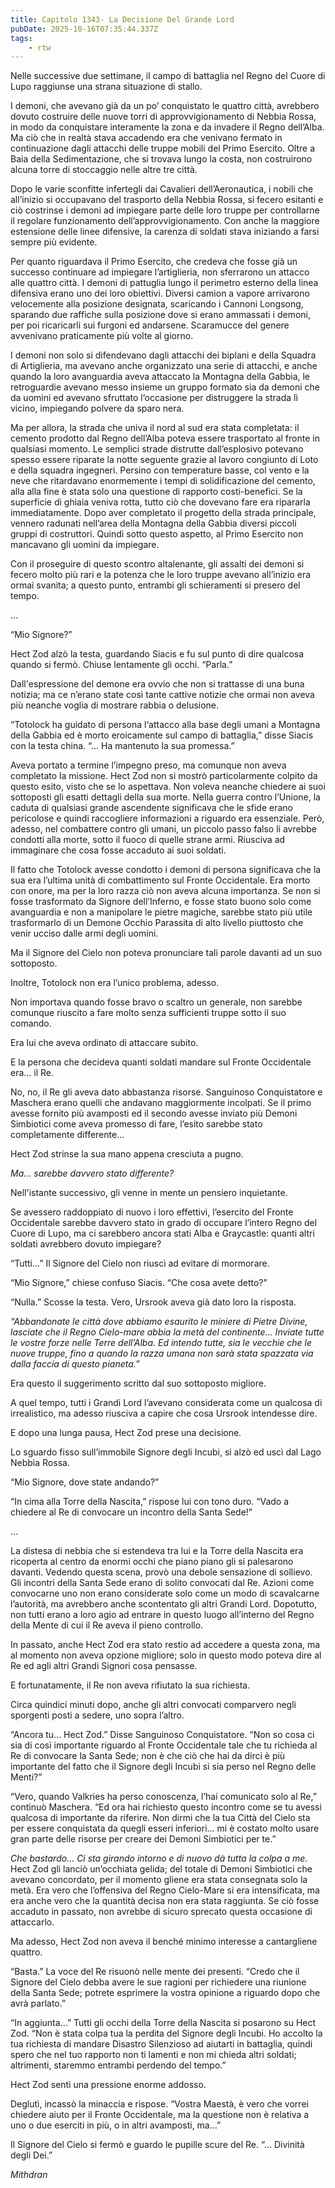 ```yaml
---
title: Capitolo 1343- La Decisione Del Grande Lord
pubDate: 2025-10-16T07:35:44.337Z
tags:
    - rtw
---
```



Nelle successive due settimane, il campo di battaglia nel Regno del Cuore di Lupo raggiunse una strana situazione di stallo.


I demoni, che avevano già da un po’ conquistato le quattro città, avrebbero dovuto costruire delle nuove torri di approvvigionamento di Nebbia Rossa, in modo da conquistare interamente la zona e da invadere il Regno dell’Alba. Ma ciò che in realtà stava accadendo era che venivano fermato in continuazione dagli attacchi delle truppe mobili del Primo Esercito. Oltre a Baia della Sedimentazione, che si trovava lungo la costa, non costruirono alcuna torre di stoccaggio nelle altre tre città.


Dopo le varie sconfitte infertegli dai Cavalieri dell’Aeronautica, i nobili che all’inizio si occupavano del trasporto della Nebbia Rossa, si fecero esitanti e ciò costrinse i demoni ad impiegare parte delle loro truppe per controllarne il regolare funzionamento dell’approvvigionamento. Con anche la maggiore estensione delle linee difensive, la carenza di soldati stava iniziando a farsi sempre più evidente.


Per quanto riguardava il Primo Esercito, che credeva che fosse già un successo continuare ad impiegare l’artiglieria, non sferrarono un attacco alle quattro città. I demoni di pattuglia lungo il perimetro esterno della linea difensiva erano uno dei loro obiettivi. Diversi camion a vapore arrivarono velocemente alla posizione designata, scaricando i Cannoni Longsong, sparando due raffiche sulla posizione dove si erano ammassati i demoni, per poi ricaricarli sui furgoni ed andarsene. Scaramucce del genere avvenivano praticamente più volte al giorno.


I demoni non solo si difendevano dagli attacchi dei biplani e della Squadra di Artiglieria, ma avevano anche organizzato una serie di attacchi, e anche quando la loro avanguardia aveva attaccato la Montagna della Gabbia, le retroguardie avevano messo insieme un gruppo formato sia da demoni che da uomini ed avevano sfruttato l’occasione per distruggere la strada lì vicino, impiegando polvere da sparo nera.


Ma per allora, la strada che univa il nord al sud era stata completata: il cemento prodotto dal Regno dell’Alba poteva essere trasportato al fronte in qualsiasi momento. Le semplici strade distrutte dall’esplosivo potevano spesso essere riparate la notte seguente grazie al lavoro congiunto di Loto e della squadra ingegneri. Persino con temperature basse, col vento e la neve che ritardavano enormemente i tempi di solidificazione del cemento, alla alla fine è stata solo una questione di rapporto costi-benefici. Se la superficie di ghiaia veniva rotta, tutto ciò che dovevano fare era ripararla immediatamente. Dopo aver completato il progetto della strada principale, vennero radunati nell’area della Montagna della Gabbia diversi piccoli gruppi di costruttori. Quindi sotto questo aspetto, al Primo Esercito non mancavano gli uomini da impiegare.


Con il proseguire di questo scontro altalenante, gli assalti dei demoni si fecero molto più rari e la potenza che le loro truppe avevano all’inizio era ormai svanita; a questo punto, entrambi gli schieramenti si presero del tempo.


…


“Mio Signore?”


Hect Zod alzò la testa, guardando Siacis e fu sul punto di dire qualcosa quando si fermò. Chiuse lentamente gli occhi. “Parla.”


Dall'espressione del demone era ovvio che non si trattasse di una buna notizia; ma ce n’erano state così tante cattive notizie che ormai non aveva più neanche voglia di mostrare rabbia o delusione.


“Totolock ha guidato di persona l‘attacco alla base degli umani a Montagna della Gabbia ed è morto eroicamente sul campo di battaglia,” disse Siacis con la testa china. “... Ha mantenuto la sua promessa.”


Aveva portato a termine l’impegno preso, ma comunque non aveva completato la missione. Hect Zod non si mostrò particolarmente colpito da questo esito, visto che se lo aspettava. Non voleva neanche chiedere ai suoi sottoposti gli esatti dettagli della sua morte. Nella guerra contro l’Unione, la caduta di qualsiasi grande ascendente significava che le sfide erano pericolose e quindi raccogliere informazioni a riguardo era essenziale. Però, adesso, nel combattere contro gli umani, un piccolo passo falso li avrebbe condotti alla morte, sotto il fuoco di quelle strane armi. Riusciva ad immaginare che cosa fosse accaduto ai suoi soldati.


Il fatto che Totolock avesse condotto i demoni di persona significava che la sua era l’ultima unità di combattimento sul Fronte Occidentale. Era morto con onore, ma per la loro razza ciò non aveva alcuna importanza. Se non si fosse trasformato da Signore dell’Inferno, e fosse stato buono solo come avanguardia e non a manipolare le pietre magiche, sarebbe stato più utile trasformarlo di un Demone Occhio Parassita di alto livello piuttosto che venir ucciso dalle armi degli uomini.


Ma il Signore del Cielo non poteva pronunciare tali parole davanti ad un suo sottoposto.


Inoltre, Totolock non era l’unico problema, adesso.


Non importava quando fosse bravo o scaltro un generale, non sarebbe comunque riuscito a fare molto senza sufficienti truppe sotto il suo comando.


Era lui che aveva ordinato di attaccare subito.


E la persona che decideva quanti soldati mandare sul Fronte Occidentale era... il Re.


No, no, il Re gli aveva dato abbastanza risorse. Sanguinoso Conquistatore e Maschera erano quelli che andavano maggiormente incolpati. Se il primo avesse fornito più avamposti ed il secondo avesse inviato più Demoni Simbiotici come aveva promesso di fare, l’esito sarebbe stato completamente differente...


Hect Zod strinse la sua mano appena cresciuta a pugno.


<em>Ma... sarebbe davvero stato differente?</em>


Nell'istante successivo, gli venne in mente un pensiero inquietante.


Se avessero raddoppiato di nuovo i loro effettivi, l’esercito del Fronte Occidentale sarebbe davvero stato in grado di occupare l’intero Regno del Cuore di Lupo, ma ci sarebbero ancora stati Alba e Graycastle: quanti altri soldati avrebbero dovuto impiegare?


“Tutti...” Il Signore del Cielo non riuscì ad evitare di mormorare.


“Mio Signore,” chiese confuso Siacis. “Che cosa avete detto?”


“Nulla.” Scosse la testa. Vero, Ursrook aveva già dato loro la risposta.


<em>“Abbandonate le città dove abbiamo esaurito le miniere di Pietre Divine, lasciate che il Regno Cielo-mare abbia la metà del continente... Inviate tutte le vostre forze nelle Terre dell’Alba. Ed intendo tutte, sia le vecchie che le nuove truppe, fino a quando la razza umana non sarà stata spazzata via dalla faccia di questo pianeta.”</em>


Era questo il suggerimento scritto dal suo sottoposto migliore.


A quel tempo, tutti i Grandi Lord l’avevano considerata come un qualcosa di irrealistico, ma adesso riusciva a capire che cosa Ursrook intendesse dire.


E dopo una lunga pausa, Hect Zod prese una decisione.


Lo sguardo fisso sull’immobile Signore degli Incubi, si alzò ed uscì dal Lago Nebbia Rossa.


“Mio Signore, dove state andando?”


“In cima alla Torre della Nascita,” rispose lui con tono duro. “Vado a chiedere al Re di convocare un incontro della Santa Sede!”


…


La distesa di nebbia che si estendeva tra lui e la Torre della Nascita era ricoperta al centro da enormi occhi che piano piano gli si palesarono davanti. Vedendo questa scena, provò una debole sensazione di sollievo. Gli incontri della Santa Sede erano di solito convocati dal Re. Azioni come convocarne uno non erano considerate solo come un modo di scavalcarne l’autorità, ma avrebbero anche scontentato gli altri Grandi Lord. Dopotutto, non tutti erano a loro agio ad entrare in questo luogo all’interno del Regno della Mente di cui il Re aveva il pieno controllo.


In passato, anche Hect Zod era stato restio ad accedere a questa zona, ma al momento non aveva opzione migliore; solo in questo modo poteva dire al Re ed agli altri Grandi Signori cosa pensasse.


E fortunatamente, il Re non aveva rifiutato la sua richiesta.


Circa quindici minuti dopo, anche gli altri convocati comparvero negli sporgenti posti a sedere, uno sopra l’altro.


“Ancora tu... Hect Zod.” Disse Sanguinoso Conquistatore. “Non so cosa ci sia di così importante riguardo al Fronte Occidentale tale che tu richieda al Re di convocare la Santa Sede; non è che ciò che hai da dirci è più importante del fatto che il Signore degli Incubi si sia perso nel Regno delle Menti?”


“Vero, quando Valkries ha perso conoscenza, l’hai comunicato solo al Re,” continuò Maschera. “Ed ora hai richiesto questo incontro come se tu avessi qualcosa di importante da riferire. Non dirmi che la tua Città del Cielo sta per essere conquistata da quegli esseri inferiori... mi è costato molto usare gran parte delle risorse per creare dei Demoni Simbiotici per te.”


<em>Che bastardo... Ci sta girando intorno e di nuovo dà tutta la colpa a me.</em> Hect Zod gli lanciò un’occhiata gelida; del totale di Demoni Simbiotici che avevano concordato, per il momento gliene era stata consegnata solo la metà. Era vero che l’offensiva del Regno Cielo-Mare si era intensificata, ma era anche vero che la quantità decisa non era stata raggiunta. Se ciò fosse accaduto in passato, non avrebbe di sicuro sprecato questa occasione di attaccarlo.


Ma adesso, Hect Zod non aveva il benché minimo interesse a cantargliene quattro.


“Basta.” La voce del Re risuonò nelle mente dei presenti. “Credo che il Signore del Cielo debba avere le sue ragioni per richiedere una riunione della Santa Sede; potrete esprimere la vostra opinione a riguardo dopo che avrà parlato.”


“In aggiunta...” Tutti gli occhi della Torre della Nascita si posarono su Hect Zod. “Non è stata colpa tua la perdita del Signore degli Incubi. Ho accolto la tua richiesta di mandare Disastro Silenzioso ad aiutarti in battaglia, quindi spero che nel tuo rapporto non ti lamenti e non mi chieda altri soldati; altrimenti, staremmo entrambi perdendo del tempo.”


Hect Zod sentì una pressione enorme addosso.


Deglutì, incassò la minaccia e rispose. “Vostra Maestà, è vero che vorrei chiedere aiuto per il Fronte Occidentale, ma la questione non è relativa a uno o due eserciti in più, o in altri avamposti, ma...”


Il Signore del Cielo si fermò e guardo le pupille scure del Re. “... Divinità degli Dei.”






<em>Mithdran </em>
























                                


                                



